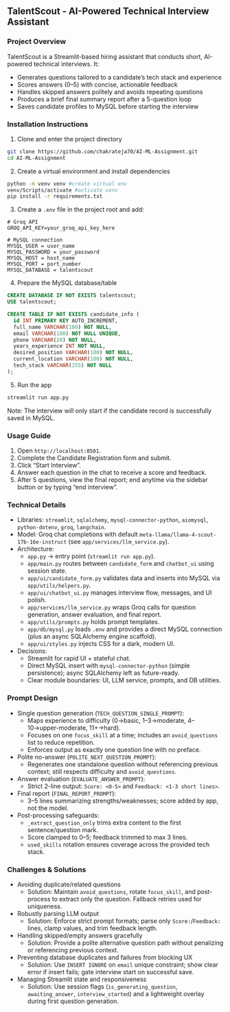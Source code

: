 ## TalentScout - AI-Powered Technical Interview Assistant

### Project Overview
TalentScout is a Streamlit-based hiring assistant that conducts short, AI-powered technical interviews. It:
- Generates questions tailored to a candidate’s tech stack and experience
- Scores answers (0–5) with concise, actionable feedback
- Handles skipped answers politely and avoids repeating questions
- Produces a brief final summary report after a 5-question loop
- Saves candidate profiles to MySQL before starting the interview

### Installation Instructions
1) Clone and enter the project directory
```bash
git clone https://github.com/chakrateja70/AI-ML-Assignment.git
cd AI-ML-Assignment
```

2) Create a virtual environment and install dependencies
```bash
python -m venv venv #create virtual env
venv/Scripts/activate #activate venv
pip install -r requirements.txt
```

3) Create a `.env` file in the project root and add:
```env
# Groq API
GROQ_API_KEY=your_groq_api_key_here

# MySQL connection
MYSQL_USER = user_name
MYSQL_PASSWORD = your_password
MYSQL_HOST = host_name
MYSQL_PORT = port_number
MYSQL_DATABASE = talentscout
```

4) Prepare the MySQL database/table
```sql
CREATE DATABASE IF NOT EXISTS talentscout;
USE talentscout;

CREATE TABLE IF NOT EXISTS candidate_info (
  id INT PRIMARY KEY AUTO_INCREMENT,
  full_name VARCHAR(100) NOT NULL,
  email VARCHAR(100) NOT NULL UNIQUE,
  phone VARCHAR(20) NOT NULL,
  years_experience INT NOT NULL,
  desired_position VARCHAR(100) NOT NULL,
  current_location VARCHAR(100) NOT NULL,
  tech_stack VARCHAR(255) NOT NULL
);
```

5) Run the app
```bash
streamlit run app.py
```

Note: The interview will only start if the candidate record is successfully saved in MySQL.

### Usage Guide
1) Open `http://localhost:8501`.
2) Complete the Candidate Registration form and submit.
3) Click “Start Interview”.
4) Answer each question in the chat to receive a score and feedback.
5) After 5 questions, view the final report; end anytime via the sidebar button or by typing “end interview”.

### Technical Details
- Libraries: `streamlit`, `sqlalchemy`, `mysql-connector-python`, `aiomysql`, `python-dotenv`, `groq`, `langchain`.
- Model: Groq chat completions with default `meta-llama/llama-4-scout-17b-16e-instruct` (see `app/services/llm_service.py`).
- Architecture:
  - `app.py` → entry point (`streamlit run app.py`).
  - `app/main.py` routes between `candidate_form` and `chatbot_ui` using session state.
  - `app/ui/candidate_form.py` validates data and inserts into MySQL via `app/utils/helpers.py`.
  - `app/ui/chatbot_ui.py` manages interview flow, messages, and UI polish.
  - `app/services/llm_service.py` wraps Groq calls for question generation, answer evaluation, and final report.
  - `app/utils/prompts.py` holds prompt templates.
  - `app/db/mysql.py` loads `.env` and provides a direct MySQL connection (plus an async SQLAlchemy engine scaffold).
  - `app/ui/styles.py` injects CSS for a dark, modern UI.
- Decisions:
  - Streamlit for rapid UI + stateful chat.
  - Direct MySQL insert with `mysql-connector-python` (simple persistence); async SQLAlchemy left as future-ready.
  - Clear module boundaries: UI, LLM service, prompts, and DB utilities.

### Prompt Design
- Single question generation (`TECH_QUESTION_SINGLE_PROMPT`):
  - Maps experience to difficulty (0→basic, 1–3→moderate, 4–10→upper-moderate, 11+→hard).
  - Focuses on one `focus_skill` at a time; includes an `avoid_questions` list to reduce repetition.
  - Enforces output as exactly one question line with no preface.
- Polite no-answer (`POLITE_NEXT_QUESTION_PROMPT`):
  - Regenerates one standalone question without referencing previous context; still respects difficulty and `avoid_questions`.
- Answer evaluation (`EVALUATE_ANSWER_PROMPT`):
  - Strict 2-line output: `Score: <0-5>` and `Feedback: <1-3 short lines>`.
- Final report (`FINAL_REPORT_PROMPT`):
  - 3–5 lines summarizing strengths/weaknesses; score added by app, not the model.
- Post-processing safeguards:
  - `_extract_question_only` trims extra content to the first sentence/question mark.
  - Score clamped to 0–5; feedback trimmed to max 3 lines.
  - `used_skills` rotation ensures coverage across the provided tech stack.

### Challenges & Solutions
- Avoiding duplicate/related questions
  - Solution: Maintain `avoid_questions`, rotate `focus_skill`, and post-process to extract only the question. Fallback retries used for uniqueness.
- Robustly parsing LLM output
  - Solution: Enforce strict prompt formats; parse only `Score:`/`Feedback:` lines, clamp values, and trim feedback length.
- Handling skipped/empty answers gracefully
  - Solution: Provide a polite alternative question path without penalizing or referencing previous context.
- Preventing database duplicates and failures from blocking UX
  - Solution: Use `INSERT IGNORE` on `email` unique constraint; show clear error if insert fails; gate interview start on successful save.
- Managing Streamlit state and responsiveness
  - Solution: Use session flags (`is_generating_question`, `awaiting_answer`, `interview_started`) and a lightweight overlay during first question generation.